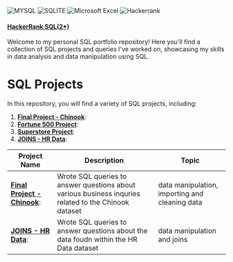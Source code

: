 ![MYSQL](https://img.shields.io/badge/MySQL-005C84?style=for-the-badge&logo=mysql&logoColor=white)
![SQLITE](https://img.shields.io/badge/SQLite-07405E?style=for-the-badge&logo=sqlite&logoColor=white)
![Microsoft Excel](https://img.shields.io/badge/Microsoft_Excel-217346?style=for-the-badge&logo=microsoft-excel&logoColor=white)
![Hackerrank](https://img.shields.io/badge/-Hackerrank-2EC866?style=for-the-badge&logo=HackerRank&logoColor=white)

#### [HackerRank SQL(2*)](https://www.hackerrank.com/profile/rich_sampson17)

Welcome to my personal SQL portfolio repository! Here you'll find a collection of SQL projects and queries I've worked on, showcasing my skills in data analysis and data manipulation using SQL.

# SQL Projects

 In this repository, you will find a variety of SQL projects, including:

1. [**Final Project - Chinook**](https://github.com/RSampson17/SQL/blob/main/Final%20Project%20-%20Chinook):
2. [**Fortune 500 Project**](https://github.com/RSampson17/SQL/blob/main/Fortune%20500%20Project):
3. [**Superstore Project**](https://github.com/RSampson17/SQL/blob/main/Superstore%20Database):
4. [**JOINS - HR Data**](https://github.com/RSampson17/SQL/blob/main/JOINS%20-%20HR%20Data):


Project Name  | Description   |  Topic
------------- | ------------- | ------------------
[**Final Project - Chinook**](https://github.com/RSampson17/SQL/blob/main/Final%20Project%20-%20Chinook):  | Wrote SQL queries to answer questions about various business inquries related to the Chinook dataset  | data manipulation, importing and cleaning data
[**JOINS - HR Data**](https://github.com/RSampson17/SQL/blob/main/JOINS%20-%20HR%20Data): | Wrote SQL queries to answer questions about the data foudn within the HR Data dataset | data manipulation and joins
